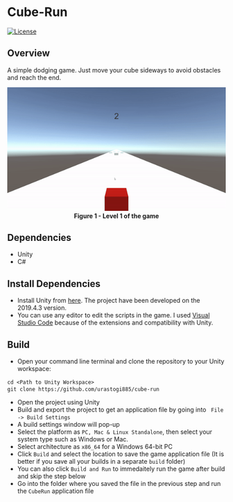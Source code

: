 # Cube-Run
[![License](https://img.shields.io/badge/License-MIT-blue.svg)](https://github.com/urastogi885/cube-run/blob/master/LICENSE)

## Overview
A simple dodging game. Just move your cube sideways to avoid obstacles and reach the end.

<p align="center">
  <img src="https://github.com/urastogi885/cube-run/blob/master/images/game_play.gif">
  <br><b>Figure 1 - Level 1 of the game</b><br>
</p>

## Dependencies

- Unity
- C#

## Install Dependencies

- Install Unity from [here](https://unity3d.com/unity/qa/lts-releases). The project have been developed on the 2019.4.3
version.
- You can use any editor to edit the scripts in the game. I used [Visual Studio Code](https://code.visualstudio.com/download) 
because of the extensions and compatibility with Unity.

## Build

- Open your command line terminal and clone the repository to your Unity workspace:
````
cd <Path to Unity Workspace>
git clone https://github.com/urastogi885/cube-run
````
- Open the project using Unity
- Build and export the project to get an application file by going into ```` File -> Build Settings````
- A build settings window will pop-up
- Select the platform as ````PC, Mac & Linux Standalone````, then select your system type such as 
Windows or Mac.
- Select architecture as ````x86_64```` for a Windows 64-bit PC
- Click ````Build```` and select the location to save the game application file (It is better if you save all your 
builds in a separate ````build```` folder)
- You can also click ````Build and Run```` to immedaitely run the game after build and skip the step below
- Go into the folder where you saved the file in the previous step and run the ````CubeRun```` application file
